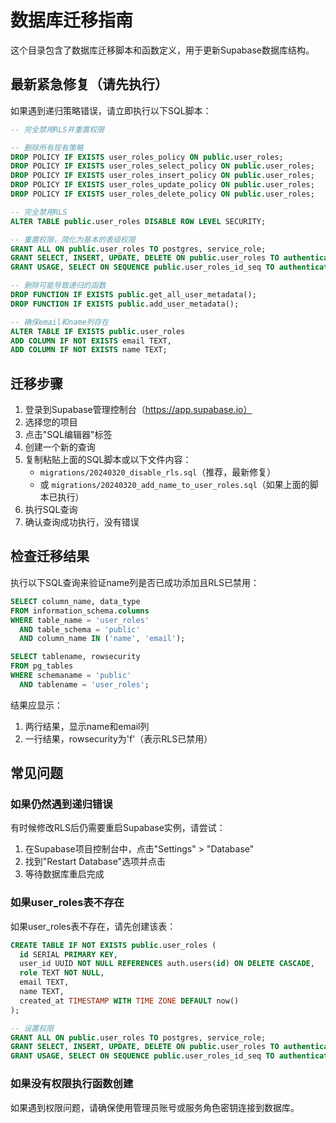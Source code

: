 # 数据库迁移指南

这个目录包含了数据库迁移脚本和函数定义，用于更新Supabase数据库结构。

## 最新紧急修复（请先执行）

如果遇到递归策略错误，请立即执行以下SQL脚本：

```sql
-- 完全禁用RLS并重置权限

-- 删除所有现有策略
DROP POLICY IF EXISTS user_roles_policy ON public.user_roles;
DROP POLICY IF EXISTS user_roles_select_policy ON public.user_roles;
DROP POLICY IF EXISTS user_roles_insert_policy ON public.user_roles;
DROP POLICY IF EXISTS user_roles_update_policy ON public.user_roles;
DROP POLICY IF EXISTS user_roles_delete_policy ON public.user_roles;

-- 完全禁用RLS
ALTER TABLE public.user_roles DISABLE ROW LEVEL SECURITY;

-- 重置权限，简化为基本的表级权限
GRANT ALL ON public.user_roles TO postgres, service_role;
GRANT SELECT, INSERT, UPDATE, DELETE ON public.user_roles TO authenticated;
GRANT USAGE, SELECT ON SEQUENCE public.user_roles_id_seq TO authenticated;

-- 删除可能导致递归的函数
DROP FUNCTION IF EXISTS public.get_all_user_metadata();
DROP FUNCTION IF EXISTS public.add_user_metadata();

-- 确保email和name列存在
ALTER TABLE IF EXISTS public.user_roles 
ADD COLUMN IF NOT EXISTS email TEXT,
ADD COLUMN IF NOT EXISTS name TEXT;
```

## 迁移步骤

1. 登录到Supabase管理控制台（https://app.supabase.io）
2. 选择您的项目
3. 点击"SQL编辑器"标签
4. 创建一个新的查询
5. 复制粘贴上面的SQL脚本或以下文件内容：
   - `migrations/20240320_disable_rls.sql`（推荐，最新修复）
   - 或 `migrations/20240320_add_name_to_user_roles.sql`（如果上面的脚本已执行）
6. 执行SQL查询
7. 确认查询成功执行，没有错误

## 检查迁移结果

执行以下SQL查询来验证name列是否已成功添加且RLS已禁用：

```sql
SELECT column_name, data_type 
FROM information_schema.columns 
WHERE table_name = 'user_roles' 
  AND table_schema = 'public'
  AND column_name IN ('name', 'email');

SELECT tablename, rowsecurity 
FROM pg_tables 
WHERE schemaname = 'public' 
  AND tablename = 'user_roles';
```

结果应显示：
1. 两行结果，显示name和email列
2. 一行结果，rowsecurity为'f'（表示RLS已禁用）

## 常见问题

### 如果仍然遇到递归错误

有时候修改RLS后仍需要重启Supabase实例，请尝试：
1. 在Supabase项目控制台中，点击"Settings" > "Database"
2. 找到"Restart Database"选项并点击
3. 等待数据库重启完成

### 如果user_roles表不存在

如果user_roles表不存在，请先创建该表：

```sql
CREATE TABLE IF NOT EXISTS public.user_roles (
  id SERIAL PRIMARY KEY,
  user_id UUID NOT NULL REFERENCES auth.users(id) ON DELETE CASCADE,
  role TEXT NOT NULL,
  email TEXT,
  name TEXT,
  created_at TIMESTAMP WITH TIME ZONE DEFAULT now()
);

-- 设置权限
GRANT ALL ON public.user_roles TO postgres, service_role;
GRANT SELECT, INSERT, UPDATE, DELETE ON public.user_roles TO authenticated;
GRANT USAGE, SELECT ON SEQUENCE public.user_roles_id_seq TO authenticated;
```

### 如果没有权限执行函数创建

如果遇到权限问题，请确保使用管理员账号或服务角色密钥连接到数据库。 